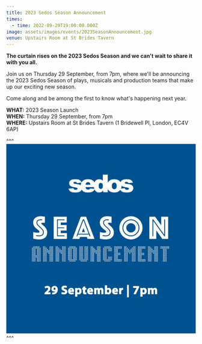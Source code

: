 ```yaml
---
title: 2023 Sedos Season Announcement
times:
  - time: 2022-09-29T19:00:00.000Z
image: assets/images/events/2023SeasonAnnouncement.jpg
venue: Upstairs Room at St Brides Tavern
---
```

**The curtain rises on the 2023 Sedos Season and we can't wait to share it with you all.**

Join us on Thursday 29 September, from 7pm, where we'll be announcing the 2023 Sedos Season of plays, musicals and production teams that make up our exciting new season.

Come along and be among the first to know what's happening next year.

**WHAT:** 2023 Season Launch\
**WHEN:** Thursday 29 September, from 7pm\
**WHERE:** Upstairs Room at St Brides Tavern (1 Bridewell Pl, London, EC4V 6AP)

^^^ ![Season Announcement, 29 September, 7pm](/assets/images/events/2023SeasonAnnouncement.jpg)
^^^